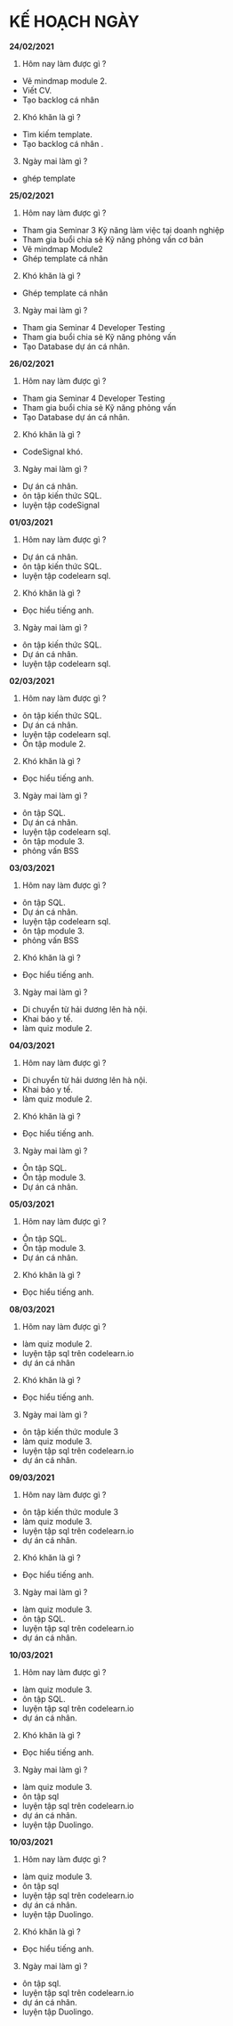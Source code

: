 # KẾ HOẠCH NGÀY
**24/02/2021**
1. Hôm nay làm được gì ?
+ Vẽ mindmap module 2.
+ Viết CV.
+ Tạo backlog cá nhân
2. Khó khăn là gì ?
+ Tìm kiếm template.
+ Tạo backlog cá nhân .
3. Ngày mai làm gì ?
+ ghép template 


**25/02/2021**
1. Hôm nay làm được gì ?
- Tham gia Seminar 3 Kỹ năng làm việc tại doanh nghiệp
- Tham gia buổi chia sẻ Kỹ năng phỏng vấn cơ bản
- Vẽ mindmap Module2
- Ghép template cá nhân
2. Khó khăn là gì ?
- Ghép template cá nhân
3. Ngày mai làm gì ?
- Tham gia Seminar 4 Developer Testing
- Tham gia buổi chia sẻ Kỹ năng phỏng vấn
- Tạo Database dự án cá nhân.

**26/02/2021**
1. Hôm nay làm được gì ?
- Tham gia Seminar 4 Developer Testing
- Tham gia buổi chia sẻ Kỹ năng phỏng vấn
- Tạo Database dự án cá nhân.
2. Khó khăn là gì ?
- CodeSignal khó.
3. Ngày mai làm gì ?
- Dự án cá nhân.
- ôn tập kiến thức SQL.
- luyện tập codeSignal


**01/03/2021**
1. Hôm nay làm được gì ?
- Dự án cá nhân.
- ôn tập kiến thức SQL.
- luyện tập codelearn sql.
2. Khó khăn là gì ?
- Đọc hiểu tiếng anh.
3. Ngày mai làm gì ?
- ôn tập kiến thức SQL.
- Dự án cá nhân.
- luyện tập codelearn sql.


**02/03/2021**
1. Hôm nay làm được gì ?
- ôn tập kiến thức SQL.
- Dự án cá nhân.
- luyện tập codelearn sql.
- Ôn tập module 2.
2. Khó khăn là gì ?
- Đọc hiểu tiếng anh.
3. Ngày mai làm gì ?
- ôn tập SQL.
- Dự án cá nhân.
- luyện tập codelearn sql.
- ôn tập module 3.
- phỏng vấn BSS

**03/03/2021**
1. Hôm nay làm được gì ?
- ôn tập SQL.
- Dự án cá nhân.
- luyện tập codelearn sql.
- ôn tập module 3.
- phỏng vấn BSS
2. Khó khăn là gì ?
- Đọc hiểu tiếng anh.
3. Ngày mai làm gì ?
- Di chuyển từ hải dương lên hà nội.
- Khai báo y tế.
- làm quiz module 2.

**04/03/2021**
1. Hôm nay làm được gì ?
- Di chuyển từ hải dương lên hà nội.
- Khai báo y tế.
- làm quiz module 2.
2. Khó khăn là gì ?
- Đọc hiểu tiếng anh.
3. Ngày mai làm gì ?
- Ôn tập SQL.
- Ôn tập module 3.
- Dự án cá nhân.

**05/03/2021**
1. Hôm nay làm được gì ?
- Ôn tập SQL.
- Ôn tập module 3.
- Dự án cá nhân.
2. Khó khăn là gì ?
- Đọc hiểu tiếng anh.

**08/03/2021**
1. Hôm nay làm được gì ?
- làm quiz module 2.
- luyện tập sql trên  codelearn.io
- dự án cá nhân
2. Khó khăn là gì ?
- Đọc hiểu tiếng anh.
3. Ngày mai làm gì ?
- ôn tập kiến thức module 3
- làm quiz module 3.
- luyện tập sql trên  codelearn.io
- dự án cá nhân.

**09/03/2021**
1. Hôm nay làm được gì ?
- ôn tập kiến thức module 3
- làm quiz module 3.
- luyện tập sql trên  codelearn.io
- dự án cá nhân.
2. Khó khăn là gì ?
- Đọc hiểu tiếng anh.
3. Ngày mai làm gì ?
- làm quiz module 3.
- ôn tập SQL.
- luyện tập sql trên  codelearn.io
- dự án cá nhân.

**10/03/2021**
1. Hôm nay làm được gì ?
- làm quiz module 3.
- ôn tập SQL.
- luyện tập sql trên  codelearn.io
- dự án cá nhân.
2. Khó khăn là gì ?
- Đọc hiểu tiếng anh.
3. Ngày mai làm gì ?
- làm quiz module 3.
- ôn tập sql
- luyện tập sql trên  codelearn.io
- dự án cá nhân.
- luyện tập Duolingo.

**10/03/2021**
1. Hôm nay làm được gì ?
- làm quiz module 3.
- ôn tập sql
- luyện tập sql trên  codelearn.io
- dự án cá nhân.
- luyện tập Duolingo.
2. Khó khăn là gì ?
- Đọc hiểu tiếng anh.
3. Ngày mai làm gì ?
- ôn tập sql.
- luyện tập sql trên  codelearn.io
- dự án cá nhân.
- luyện tập Duolingo.

